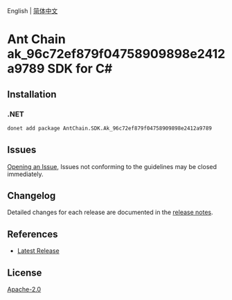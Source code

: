 English | [简体中文](README-CN.md)

# Ant Chain ak_96c72ef879f04758909898e2412a9789 SDK for C#

## Installation

### .NET

```bash
donet add package AntChain.SDK.Ak_96c72ef879f04758909898e2412a9789
```

## Issues

[Opening an Issue](https://github.com/alipay/antchain-openapi-prod-sdk/issues/new), Issues not conforming to the guidelines may be closed immediately.

## Changelog

Detailed changes for each release are documented in the [release notes](./ChangeLog.md).

## References

* [Latest Release](https://github.com/alipay/antchain-openapi-prod-sdk/)

## License

[Apache-2.0](http://www.apache.org/licenses/LICENSE-2.0)
